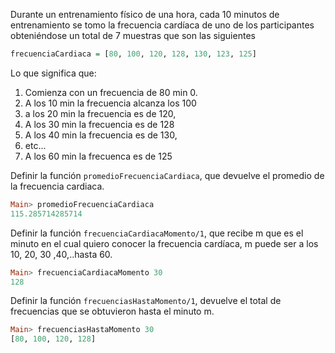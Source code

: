 Durante un entrenamiento físico de una hora, cada 10 minutos de entrenamiento se tomo 
la frecuencia cardíaca de uno de los participantes obteniéndose un total de 7 muestras que son las 
siguientes 

```haskell
frecuenciaCardiaca = [80, 100, 120, 128, 130, 123, 125] 
```

Lo que significa que: 

1. Comienza con un frecuencia de 80 min 0. 
1. A los 10 min la frecuencia alcanza los 100 
1. a los 20 min la frecuencia es de 120, 
1. A los 30 min la frecuencia es de 128 
1. A los 40 min la frecuencia es de 130, 
1. etc... 
1. A los 60 min la frecuenca es de 125 


Definir la función ```promedioFrecuenciaCardiaca```,  que devuelve el promedio de la frecuencia cardiaca.

```haskell
Main> promedioFrecuenciaCardiaca 
115.285714285714
```

Definir la función ```frecuenciaCardiacaMomento/1```,   que recibe m que es el minuto en el cual 
quiero conocer la frecuencia cardíaca, m puede ser a los 10, 20, 30 ,40,..hasta 60.

```haskell
Main> frecuenciaCardiacaMomento 30 
128 
```

Definir la función ```frecuenciasHastaMomento/1```, devuelve el total de frecuencias que se 
obtuvieron hasta el minuto m.

```haskell
Main> frecuenciasHastaMomento 30 
[80, 100, 120, 128] 
```
